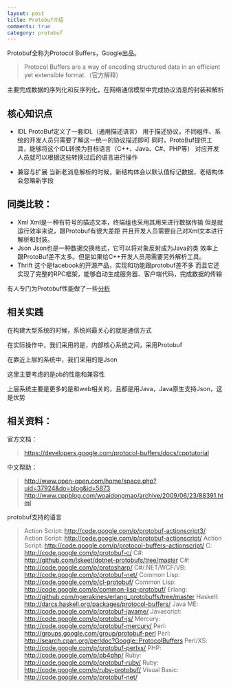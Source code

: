 ```yaml
---
layout: post
title: Protobuf介绍
comments: true
category: protobuf
---
```

Protobuf全称为Protocol Buffers，Google出品。
>Protocol Buffers are a way of encoding structured data in an efficient yet extensible format.（官方解释）

主要完成数据的序列化和反序列化，在网络通信模型中完成协议消息的封装和解析

## 核心知识点
* IDL
  ProtoBuf定义了一套IDL（通用描述语言）
  用于描述协议，不同组件、系统的开发人员只需要了解这一统一的协议描述即可
  同时，ProtoBuf提供工具，能够将这个IDL转换为目标语言（C++、Java、C#、PHP等）
  对应开发人员就可以根据这些转换过后的语言进行操作

* 兼容与扩展
   当新老消息解析的时候，新结构体会以默认值标记数据，老结构体会忽略新字段

## 同类比较：
* Xml
   Xml是一种有符号的描述文本，终端组也采用其用来进行数据传输
   但是就运行效率来说，跟Protobuf有很大差距
   并且开发人员需要自己对Xml文本进行解析和封装。
* Json
   Json也是一种数据交换格式，它可以将对象反射成为Java的类
   效率上跟ProtoBuf差不太多。但是如果给C++开发人员用需要另外解析工具。
* Thrift
   这个是facebook的开源产品，实现和功能跟protobuf差不多
   而且它还实现了完整的RPC框架，能够自动生成服务器、客户端代码，完成数据的传输

有人专门为Protobuf性能做了一些[分析](http://code.google.com/p/thrift-protobuf-compare/wiki/Benchmarking)

## 相关实践
在构建大型系统的时候，系统间最关心的就是通信方式

在实际操作中，我们采用的是，内部核心系统之间，采用Protobuf

在靠近上层的系统中，我们采用的是Json

这里主要考虑的是pb的性能和兼容性

上层系统主要是更多的是和web相关的，且都是用Java，Java原生支持Json，这是优势

## 相关资料：
官方文档：
>https://developers.google.com/protocol-buffers/docs/cpptutorial

中文帮助：
>http://www.open-open.com/home/space.php?uid=37924&do=blog&id=5873
>http://www.cppblog.com/woaidongmao/archive/2009/06/23/88391.html

protobuf支持的语言

>Action Script: http://code.google.com/p/protobuf-actionscript3/
Action Script: http://code.google.com/p/protobuf-actionscript/
Action Script: http://code.google.com/p/protocol-buffers-actionscript/
C: http://code.google.com/p/protobuf-c/
C#: http://github.com/jskeet/dotnet-protobufs/tree/master
C#: http://code.google.com/p/protosharp/
C#/.NET/WCF/VB: http://code.google.com/p/protobuf-net/
Common Lisp: http://code.google.com/p/cl-protobuf/
Common Lisp: http://code.google.com/p/common-lisp-protobuf/
Erlang: http://github.com/ngerakines/erlang_protobuffs/tree/master
Haskell: http://darcs.haskell.org/packages/protocol-buffers/
Java ME: http://code.google.com/p/protobuf-javame/
Javascript: http://code.google.com/p/protobuf-js/
Mercury: http://code.google.com/p/protobuf-mercury/
Perl: http://groups.google.com/group/protobuf-perl
Perl: http://search.cpan.org/perldoc?Google::ProtocolBuffers
Perl/XS: http://code.google.com/p/protobuf-perlxs/
PHP: http://code.google.com/p/pb4php/
Ruby: http://code.google.com/p/protobuf-ruby/
Ruby: http://code.google.com/p/ruby-protobuf/
Visual Basic: http://code.google.com/p/protobuf-net/